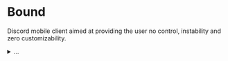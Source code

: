 # Bound
Discord mobile client aimed at providing the user no control, instability and zero customizability.

<details>
    <summary>...</summary>
    <img src="//i.maisy.moe/d93254ba6.png" />
</details>
